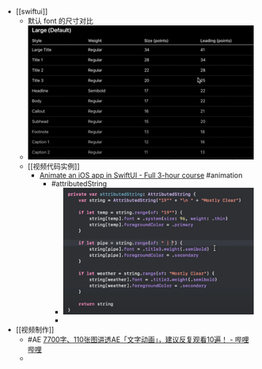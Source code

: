 - [[swiftui]]
	- 默认 font 的尺寸对比
	- ![image.png](../assets/image_1734609064817_0.png)
	- [[视频代码实例]]
		- [Animate an iOS app in SwiftUI - Full 3-hour course](https://www.youtube.com/watch?v=b8sP7AS0CAY) #animation
			- #attributedString
				- ![image.png](../assets/image_1734616348353_0.png)
				-
- [[视频制作]]
	- #AE [7700字、110张图讲透AE「文字动画」，建议反复观看10遍！ - 哔哩哔哩](https://www.bilibili.com/opus/936910178907848785?spm_id_from=333.999.0.0)
	-